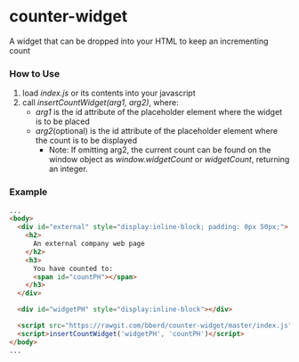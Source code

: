 # counter-widget
A widget that can be dropped into your HTML to keep an incrementing count

### How to Use
1. load *index.js* or its contents into your javascript
2. call *insertCountWidget(arg1, arg2)*, where:
   - *arg1* is the id attribute of the placeholder element where the widget is to be placed
   - *arg2*(optional) is the id attribute of the placeholder element where the count is to be displayed
     - Note: If omitting arg2, the current count can be found on the window object as *window.widgetCount* or *widgetCount*, returning an integer.

### Example
```html
...
<body>
  <div id="external" style="display:inline-block; padding: 0px 50px;">
    <h2>
      An external company web page
    </h2>
    <h3>
      You have counted to:
      <span id="countPH"></span>
    </h3>
  </div>

  <div id="widgetPH" style="display:inline-block"></div>

  <script src="https://rawgit.com/bberd/counter-widget/master/index.js"></script>
  <script>insertCountWidget('widgetPH', 'countPH')</script>
</body>
...
```
